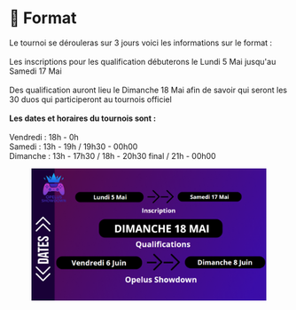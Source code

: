 # 📅 Format

Le tournoi se dérouleras sur 3 jours voici les informations sur le format : \
\
Les inscriptions pour les qualification débuterons le Lundi 5 Mai jusqu'au Samedi 17 Mai\
\
Des qualification auront lieu le Dimanche 18 Mai afin de savoir qui seront les 30 duos qui participeront au tournois officiel \
\
**Les dates et horaires du tournois sont :**  \
\
Vendredi : 18h - 0h&#x20;
\
Samedi : 13h - 19h / 19h30 - 00h00&#x20;
\
Dimanche : 13h - 17h30  / 18h - 20h30 final / 21h - 00h00&#x20;

<figure><img src="../.gitbook/assets/date.png" alt=""><figcaption></figcaption></figure>
